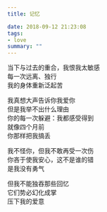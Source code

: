 ```yaml
---
title: 记忆

date: 2018-09-12 21:23:08 
tags:
- love
summary: ""
---
```

当下与过去的重合，我恨我太敏感\
每一次远离、独行\
我的身体重新泛起苦

我真想大声告诉你我爱你\
但是我举不出什么理由\
你的每一次躲避：我都感受得到\
就像四个月前\
你那样把我搞丢

我不怪你，但我不敢再受一次伤\
你吝于使我安心，这不是谁的错\
是我没有勇气

但我不能独吞那些回忆\
它们势必幻化成掌\
压下我的爱意
